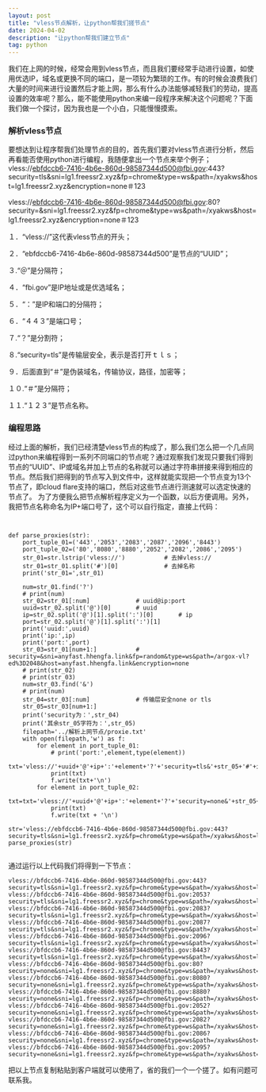 ```yaml
---
layout: post
title: "vless节点解析，让python帮我们搓节点"
date: 2024-04-02
description: "让python帮我们建立节点"
tag: python
---  
```

我们在上网的时候，经常会用到vless节点，而且我们要经常手动进行设置，如使用优选IP，域名或更换不同的端口，是一项较为繁琐的工作。有的时候会浪费我们大量的时间来进行设置然后才能上网，那么有什么办法能够减轻我们的劳动，提高设置的效率呢？那么，能不能使用python来编一段程序来解决这个问题呢？下面我们做一个探讨，因为我也是一个小白，只能慢慢摸索。  

### 解析vless节点  

要想达到让程序帮我们处理节点的目的，首先我们要对vless节点进行分析，然后再看能否使用python进行编程，我随便拿出一个节点来举个例子；
vless://ebfdccb6-7416-4b6e-860d-98587344d500@fbi.gov:443?security=tls&sni=lg1.freessr2.xyz&fp=chrome&type=ws&path=/xyakws&host=lg1.freessr2.xyz&encryption=none＃123  

vless://ebfdccb6-7416-4b6e-860d-98587344d500@fbi.gov:80?security=&sni=lg1.freessr2.xyz&fp=chrome&type=ws&path=/xyakws&host=lg1.freessr2.xyz&encryption=none＃123  

１．“vless://”这代表vless节点的开头；  　　

２．“ebfdccb6-7416-4b6e-860d-98587344d500”是节点的“UUID”；  　

３.“＠”是分隔符；　  　

４．“fbi.gov”是IP地址或是优选域名；　  　

５．“：”是IP和端口的分隔符；  　　

６．“４４３”是端口号；  　　

７.“？”是分割符；  　

８.“security=tls”是传输层安全，表示是否打开ｔｌｓ；　  　

９．后面直到“＃”是伪装域名，传输协议，路径，加密等；  

１０.“＃”是分隔符；  

１１.“１２３”是节点名称。  

### 编程思路  

经过上面的解析，我们已经清楚vless节点的构成了，那么我们怎么把一个几点同过python来编程得到一系列不同端口的节点呢？通过观察我们发现只要我们得到节点的“UUID”、IP或域名并加上节点的名称就可以通过字符串拼接来得到相应的节点。然后我们把得到的节点写入到文件中，这样就能实现把一个节点变为13个节点了，即cloud flare支持的端口，然后对这些节点进行测速就可以选定快速的节点了。
为了方便我么把节点解析程序定义为一个函数，以后方便调用。另外，我把节点名称命名为IP+端口号了，这个可以自行指定，直接上代码：
```


def parse_proxies(str):
    port_tuple_01=('443','2053','2083','2087','2096','8443')
    port_tuple_02=('80','8080','8880','2052','2082','2086','2095')
    str_01=str.lstrip('vless://')           # 去掉vless://
    str_01=str_01.split('#')[0]             # 去掉名称
    print('str_01=',str_01)

    num=str_01.find('?')
    # print(num)
    str_02=str_01[:num]             # uuid@ip:port
    uuid=str_02.split('@')[0]       # uuid
    ip=str_02.split('@')[1].split(':')[0]       # ip
    port=str_02.split('@')[1].split(':')[1]
    print('uuid:',uuid)
    print('ip:',ip)
    print('port:',port)
    str_03=str_01[num+1:]           # security=&sni=anyfast.hhengfa.link&fp=random&type=ws&path=/argox-vl?ed%3D2048&host=anyfast.hhengfa.link&encryption=none
    # print(str_02)
    # print(str_03)
    num=str_03.find('&')
    # print(num)
    str_04=str_03[:num]             # 传输层安全none or tls
    str_05=str_03[num+1:]
    print('security为：',str_04)
    print('其余str_05字符为：',str_05)
    filepath='../解析上网节点/proxie.txt'
    with open(filepath,'w') as f:
        for element in port_tuple_01:
            # print('port:',element,type(element))
            txt='vless://'+uuid+'@'+ip+':'+element+'?'+'security=tls&'+str_05+'#'+ip+':'+element
            print(txt)
            f.write(txt+'\n')
        for element in port_tuple_02:
            txt=txt='vless://'+uuid+'@'+ip+':'+element+'?'+'security=none&'+str_05+'#'+ip+':'+element
            print(txt)
            f.write(txt + '\n')

str='vless://ebfdccb6-7416-4b6e-860d-98587344d500@fbi.gov:443?security=tls&sni=lg1.freessr2.xyz&fp=chrome&type=ws&path=/xyakws&host=lg1.freessr2.xyz&encryption=none#123'
parse_proxies(str)


```

通过运行以上代码我们将得到一下节点：

```
vless://bfdccb6-7416-4b6e-860d-98587344d500@fbi.gov:443?security=tls&sni=lg1.freessr2.xyz&fp=chrome&type=ws&path=/xyakws&host=lg1.freessr2.xyz&encryption=none#fbi.gov:443
vless://bfdccb6-7416-4b6e-860d-98587344d500@fbi.gov:2053?security=tls&sni=lg1.freessr2.xyz&fp=chrome&type=ws&path=/xyakws&host=lg1.freessr2.xyz&encryption=none#fbi.gov:2053
vless://bfdccb6-7416-4b6e-860d-98587344d500@fbi.gov:2083?security=tls&sni=lg1.freessr2.xyz&fp=chrome&type=ws&path=/xyakws&host=lg1.freessr2.xyz&encryption=none#fbi.gov:2083
vless://bfdccb6-7416-4b6e-860d-98587344d500@fbi.gov:2087?security=tls&sni=lg1.freessr2.xyz&fp=chrome&type=ws&path=/xyakws&host=lg1.freessr2.xyz&encryption=none#fbi.gov:2087
vless://bfdccb6-7416-4b6e-860d-98587344d500@fbi.gov:2096?security=tls&sni=lg1.freessr2.xyz&fp=chrome&type=ws&path=/xyakws&host=lg1.freessr2.xyz&encryption=none#fbi.gov:2096
vless://bfdccb6-7416-4b6e-860d-98587344d500@fbi.gov:8443?security=tls&sni=lg1.freessr2.xyz&fp=chrome&type=ws&path=/xyakws&host=lg1.freessr2.xyz&encryption=none#fbi.gov:8443
vless://bfdccb6-7416-4b6e-860d-98587344d500@fbi.gov:80?security=none&sni=lg1.freessr2.xyz&fp=chrome&type=ws&path=/xyakws&host=lg1.freessr2.xyz&encryption=none#fbi.gov:80
vless://bfdccb6-7416-4b6e-860d-98587344d500@fbi.gov:8080?security=none&sni=lg1.freessr2.xyz&fp=chrome&type=ws&path=/xyakws&host=lg1.freessr2.xyz&encryption=none#fbi.gov:8080
vless://bfdccb6-7416-4b6e-860d-98587344d500@fbi.gov:8880?security=none&sni=lg1.freessr2.xyz&fp=chrome&type=ws&path=/xyakws&host=lg1.freessr2.xyz&encryption=none#fbi.gov:8880
vless://bfdccb6-7416-4b6e-860d-98587344d500@fbi.gov:2052?security=none&sni=lg1.freessr2.xyz&fp=chrome&type=ws&path=/xyakws&host=lg1.freessr2.xyz&encryption=none#fbi.gov:2052
vless://bfdccb6-7416-4b6e-860d-98587344d500@fbi.gov:2082?security=none&sni=lg1.freessr2.xyz&fp=chrome&type=ws&path=/xyakws&host=lg1.freessr2.xyz&encryption=none#fbi.gov:2082
vless://bfdccb6-7416-4b6e-860d-98587344d500@fbi.gov:2086?security=none&sni=lg1.freessr2.xyz&fp=chrome&type=ws&path=/xyakws&host=lg1.freessr2.xyz&encryption=none#fbi.gov:2086
vless://bfdccb6-7416-4b6e-860d-98587344d500@fbi.gov:2095?security=none&sni=lg1.freessr2.xyz&fp=chrome&type=ws&path=/xyakws&host=lg1.freessr2.xyz&encryption=none#fbi.gov:2095

```

把以上节点复制粘贴到客户端就可以使用了，省的我们一个一个搓了。如有问题可联系我。




